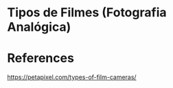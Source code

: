 # Tipos de Filmes (Fotografia Analógica)


# References

<https://petapixel.com/types-of-film-cameras/>
